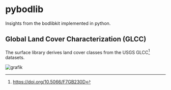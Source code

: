 # pybodlib

Insights from the bodlibkit implemented in python.

## Global Land Cover Characterization (GLCC) 

The surface library derives land cover classes from the USGS GLCC[^1] datasets.

![grafik](https://github.com/remo-rcm/pybodlib/assets/5659125/0884e612-0278-4e27-b019-2bbaabe34210#center)

[^1]: https://doi.org/10.5066/F7GB230D
